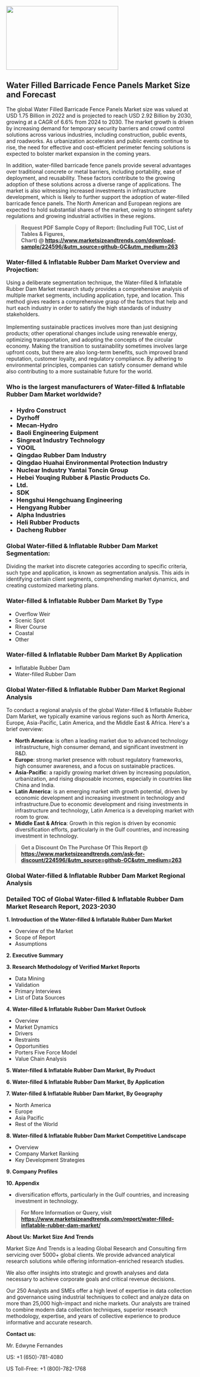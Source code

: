 <p><img class="alignnone size-medium wp-image-20088" src="https://ffe5etoiles.com/wp-content/uploads/2024/12/MST1-300x171.png" alt="" width="300" height="171" /></p><h2>Water Filled Barricade Fence Panels Market Size and Forecast</h2><p>The global Water Filled Barricade Fence Panels Market size was valued at USD 1.75 Billion in 2022 and is projected to reach USD 2.92 Billion by 2030, growing at a CAGR of 6.6% from 2024 to 2030. The market growth is driven by increasing demand for temporary security barriers and crowd control solutions across various industries, including construction, public events, and roadworks. As urbanization accelerates and public events continue to rise, the need for effective and cost-efficient perimeter fencing solutions is expected to bolster market expansion in the coming years.</p><p>In addition, water-filled barricade fence panels provide several advantages over traditional concrete or metal barriers, including portability, ease of deployment, and reusability. These factors contribute to the growing adoption of these solutions across a diverse range of applications. The market is also witnessing increased investments in infrastructure development, which is likely to further support the adoption of water-filled barricade fence panels. The North American and European regions are expected to hold substantial shares of the market, owing to stringent safety regulations and growing industrial activities in these regions.</p></p><blockquote id="" class=""><strong>Request PDF Sample Copy of Report: (Including Full TOC, List of Tables &amp; Figures, Chart)&nbsp;@&nbsp;<strong><a href="https://www.marketsizeandtrends.com/download-sample/224596/&utm_source=github-GC&utm_medium=263" target="_blank">https://www.marketsizeandtrends.com/download-sample/224596/&utm_source=github-GC&utm_medium=263</a></strong></strong></blockquote><h3 id="" class="">Water-filled & Inflatable Rubber Dam Market&nbsp;Overview and Projection:</h3><p id="" class="">Using a deliberate segmentation technique, the Water-filled & Inflatable Rubber Dam Market research study provides a comprehensive analysis of multiple market segments, including application, type, and location. This method gives readers a comprehensive grasp of the factors that help and hurt each industry in order to satisfy the high standards of industry stakeholders. <br /> <br />Implementing sustainable practices involves more than just designing products; other operational changes include using renewable energy, optimizing transportation, and adopting the concepts of the circular economy. Making the transition to sustainability sometimes involves large upfront costs, but there are also long-term benefits, such improved brand reputation, customer loyalty, and regulatory compliance. By adhering to environmental principles, companies can satisfy consumer demand while also contributing to a more sustainable future for the world.</p><h3 id="" class="">Who is the largest manufacturers of&nbsp;Water-filled & Inflatable Rubber Dam Market worldwide?</h3><h3 class=""><p><ul><li>Hydro Construct </li><li> Dyrhoff </li><li> Mecan-Hydro </li><li> Baoli Engineering Euipment </li><li> Singreat Industry Technology </li><li> YOOIL </li><li> Qingdao Rubber Dam Industry </li><li> Qingdao Huahai Environmental Protection Industry </li><li> Nuclear Industry Yantai Toncin Group </li><li> Hebei Youqing Rubber & Plastic Products Co. </li><li> Ltd. </li><li> SDK </li><li> Hengshui Hengchuang Engineering </li><li> Hengyang Rubber </li><li> Alpha Industries </li><li> Heli Rubber Products </li><li> Dacheng Rubber</li></ul></p></h3><h3 id="" class="">Global&nbsp;Water-filled & Inflatable Rubber Dam Market Segmentation:</h3><p id="" class="">Dividing the market into discrete categories according to specific criteria, such type and application, is known as segmentation analysis. This aids in identifying certain client segments, comprehending market dynamics, and creating customized marketing plans.</p><h3 id="" class="">Water-filled & Inflatable Rubber Dam Market&nbsp;By Type</h3><p><p><ul><li>Overflow Weir</li><li> Scenic Spot</li><li> River Course</li><li> Coastal</li><li> Other</p></li></ul></p></p><h3 id="" class="">Water-filled & Inflatable Rubber Dam Market&nbsp;By Application</h3><p class=""><p><ul><li>Inflatable Rubber Dam</li><li> Water-filled Rubber Dam</li></ul></p></p><h3 id="" class="">Global Water-filled & Inflatable Rubber Dam Market Regional Analysis</h3><p id="" class="">To conduct a regional analysis of the global Water-filled & Inflatable Rubber Dam Market, we typically examine various regions such as North America, Europe, Asia-Pacific, Latin America, and the Middle East &amp; Africa. Here's a brief overview:</p><ul><li><strong>North America</strong>: is often a leading market due to advanced technology infrastructure, high consumer demand, and significant investment in R&amp;D.</li><li><strong>Europe</strong>: strong market presence with robust regulatory frameworks, high consumer awareness, and a focus on sustainable practices.</li><li><strong>Asia-Pacific</strong>: a rapidly growing market driven by increasing population, urbanization, and rising disposable incomes, especially in countries like China and India.</li><li><strong>Latin America</strong>: is an emerging market with growth potential, driven by economic development and increasing investment in technology and infrastructure.Due to economic development and rising investments in infrastructure and technology, Latin America is a developing market with room to grow.</li><li><strong>Middle East &amp; Africa</strong>: Growth in this region is driven by economic diversification efforts, particularly in the Gulf countries, and increasing investment in technology.</li></ul><blockquote id="" class=""><strong>Get a Discount On The Purchase Of This Report @ <strong><a href="https://www.marketsizeandtrends.com/ask-for-discount/224596/&utm_source=github-GC&utm_medium=263" target="_blank">https://www.marketsizeandtrends.com/ask-for-discount/224596/&utm_source=github-GC&utm_medium=263</a></strong></strong></blockquote><h3 id="" class="">Global Water-filled & Inflatable Rubber Dam Market Regional Analysis</h3><h3 id="" class="">Detailed TOC of Global Water-filled & Inflatable Rubber Dam Market Research Report, 2023-2030</h3><p id="" class=""><strong>1. Introduction of the Water-filled & Inflatable Rubber Dam Market</strong></p><ul><li>Overview of the Market</li><li>Scope of Report</li><li>Assumptions</li></ul><p id="" class=""><strong>2. Executive Summary</strong></p><p id="" class=""><strong>3. Research Methodology of Verified Market Reports</strong></p><ul><li>Data Mining</li><li>Validation</li><li>Primary Interviews</li><li>List of Data Sources</li></ul><p id="" class=""><strong>4. Water-filled & Inflatable Rubber Dam Market Outlook</strong></p><ul><li>Overview</li><li>Market Dynamics</li><li>Drivers</li><li>Restraints</li><li>Opportunities</li><li>Porters Five Force Model</li><li>Value Chain Analysis</li></ul><p id="" class=""><strong>5. Water-filled & Inflatable Rubber Dam Market, By Product</strong></p><p id="" class=""><strong>6. Water-filled & Inflatable Rubber Dam Market, By Application</strong></p><p id="" class=""><strong>7. Water-filled & Inflatable Rubber Dam Market, By Geography</strong></p><ul><li>North America</li><li>Europe</li><li>Asia Pacific</li><li>Rest of the World</li></ul><p id="" class=""><strong>8. Water-filled & Inflatable Rubber Dam Market Competitive Landscape</strong></p><ul><li>Overview</li><li>Company Market Ranking</li><li>Key Development Strategies</li></ul><p id="" class=""><strong>9. Company Profiles</strong></p><p id="" class=""><strong>10. Appendix</strong></p><ul><li>diversification efforts, particularly in the Gulf countries, and increasing investment in technology.</li></ul><blockquote id="" class=""><strong>For More Information or Query, visit <strong><strong><a href="https://www.marketsizeandtrends.com/report/water-filled-inflatable-rubber-dam-market/" target="_blank">https://www.marketsizeandtrends.com/report/water-filled-inflatable-rubber-dam-market/</a></strong></strong></strong></blockquote><p id="" class=""><strong>About Us: Market Size And Trends</strong></p><p id="" class="">Market Size And Trends is a leading Global Research and Consulting firm servicing over 5000+ global clients. We provide advanced analytical research solutions while offering information-enriched research studies.</p><p id="" class="">We also offer insights into strategic and growth analyses and data necessary to achieve corporate goals and critical revenue decisions.</p><p id="" class="">Our 250 Analysts and SMEs offer a high level of expertise in data collection and governance using industrial techniques to collect and analyze data on more than 25,000 high-impact and niche markets. Our analysts are trained to combine modern data collection techniques, superior research methodology, expertise, and years of collective experience to produce informative and accurate research.</p><p id="" class=""><strong>Contact us:</strong></p><p id="" class="">Mr. Edwyne Fernandes</p><p id="" class="">US: +1 (650)-781-4080</p><p id="" class="">US Toll-Free: +1 (800)-782-1768</p>
